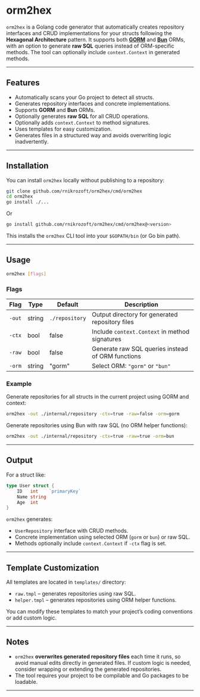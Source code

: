 # orm2hex

`orm2hex` is a Golang code generator that automatically creates repository interfaces and CRUD implementations for your structs following the **Hexagonal Architecture** pattern. It supports both **[GORM](https://gorm.io/index.html)** and **[Bun](https://bun.uptrace.dev/)** ORMs, with an option to generate **raw SQL** queries instead of ORM-specific methods. The tool can optionally include `context.Context` in generated methods.

---

## Features

- Automatically scans your Go project to detect all structs.
- Generates repository interfaces and concrete implementations.
- Supports **GORM** and **Bun** ORMs.
- Optionally generates **raw SQL** for all CRUD operations.
- Optionally adds `context.Context` to method signatures.
- Uses templates for easy customization.
- Generates files in a structured way and avoids overwriting logic inadvertently.

---

## Installation

You can install `orm2hex` locally without publishing to a repository:

```bash
git clone github.com/rnikrozoft/orm2hex/cmd/orm2hex
cd orm2hex
go install ./...
```
Or

```bash
go install github.com/rnikrozoft/orm2hex/cmd/orm2hex@<version>
```

This installs the `orm2hex` CLI tool into your `$GOPATH/bin` (or Go bin path).

---

## Usage

```bash
orm2hex [flags]
```

### Flags

| Flag      | Type    | Default       | Description                                           |
|-----------|---------|---------------|-------------------------------------------------------|
| `-out`    | string  | `./repository`| Output directory for generated repository files       |
| `-ctx`    | bool    | false         | Include `context.Context` in method signatures       |
| `-raw`    | bool    | false         | Generate raw SQL queries instead of ORM functions    |
| `-orm`    | string  | "gorm"        | Select ORM: `"gorm"` or `"bun"`                      |

### Example

Generate repositories for all structs in the current project using GORM and context:

```bash
orm2hex -out ./internal/repository -ctx=true -raw=false -orm=gorm
```

Generate repositories using Bun with raw SQL (no ORM helper functions):

```bash
orm2hex -out ./internal/repository -ctx=true -raw=true -orm=bun
```

---

## Output

For a struct like:

```go
type User struct {
    ID   int    `primaryKey`
    Name string
    Age  int
}
```

`orm2hex` generates:

- `UserRepository` interface with CRUD methods.
- Concrete implementation using selected ORM (`gorm` or `bun`) or raw SQL.
- Methods optionally include `context.Context` if `-ctx` flag is set.

---

## Template Customization

All templates are located in `templates/` directory:

- `raw.tmpl` – generates repositories using raw SQL.
- `helper.tmpl` – generates repositories using ORM helper functions.

You can modify these templates to match your project’s coding conventions or add custom logic.

---

## Notes

- `orm2hex` **overwrites generated repository files** each time it runs, so avoid manual edits directly in generated files. If custom logic is needed, consider wrapping or extending the generated repositories.
- The tool requires your project to be compilable and Go packages to be loadable.

---